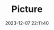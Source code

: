 ---
weight: 1
images:
- /images/edited/72.jpeg
title: Picture
date: 2023-12-07 22:11:40
tags: [luminar neo,work,person]
---